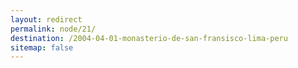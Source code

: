 ```yaml
---
layout: redirect
permalink: node/21/
destination: /2004-04-01-monasterio-de-san-fransisco-lima-peru
sitemap: false
---
```

